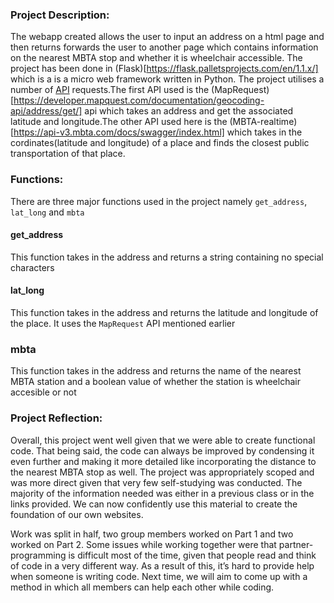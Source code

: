 
### Project Description: 
The webapp created allows the user to input an address on a html page and then returns 
forwards the user to another page which contains information on the nearest MBTA stop 
and whether it is wheelchair accessible.
The project has been done in (Flask)[https://flask.palletsprojects.com/en/1.1.x/] which is a is a micro web framework written in Python.
The project utilises a number of [API](https://www.mulesoft.com/resources/api/what-is-an-api#:~:text=API%20is%20the%20acronym%20for,you're%20using%20an%20API.) requests.The first API used is the (MapRequest)[https://developer.mapquest.com/documentation/geocoding-api/address/get/] api which takes an address and get the associated latitude and longitude.The other API used here is the (MBTA-realtime)[https://api-v3.mbta.com/docs/swagger/index.html] which takes in the cordinates(latitude and longitude) of a place and finds the closest public transportation of that place.
 
### Functions: 
There are three major functions used in the project namely `get_address`, `lat_long` and `mbta`
 
#### get_address
This function takes in the address and returns a string containing no special characters
#### lat_long
This function takes in the address and returns the latitude and longitude of the place. It uses the `MapRequest` API mentioned earlier
### mbta
This function takes in the address and returns the name of the nearest MBTA station and a boolean value of whether the station is wheelchair accesible or not


### Project Reflection: 
Overall, this project went well given that we were able to create functional code. That being said, the code can always be improved by condensing it even further and making it more detailed like incorporating the distance to the nearest MBTA stop as well. The project was appropriately scoped and was more direct given that very few self-studying was conducted. The majority of the information needed was either in a previous class or in the links provided. We can now confidently use this material to create the foundation of our own websites.

Work was split in half, two group members worked on Part 1 and two worked on Part 2. Some issues while working together were that partner-programming is difficult most of the time, given that people read and think of code in a very different way. As a result of this, it’s hard to provide help when someone is writing code. Next time, we will aim to come up with a method in which all members can help each other while coding.
